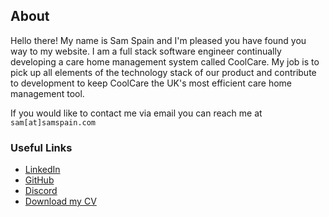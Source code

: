 ## About

Hello there! My name is Sam Spain and I'm pleased you have found you way to my website. I am a full stack software engineer continually developing a care home management system called CoolCare. My job is to pick up all elements of the technology stack of our product and contribute to development to keep CoolCare the UK's most efficient care home management tool.

If you would like to contact me via email you can reach me at `sam[at]samspain.com`

### Useful Links

- [LinkedIn](https://www.linkedin.com/in/samspain/)
- [GitHub](https://github.com/sam-spain)
- [Discord](https://discordapp.com/users/184321875256672256/)
- [Download my CV](https://github.com/sam-spain/sam-spain.github.io/raw/main/sam-spain-software-engineer-cv.pdf)

